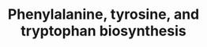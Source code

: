 ---
annotations:
- id: PW:0000075
  parent: classic metabolic pathway
  type: Pathway Ontology
  value: phenylalanine, tyrosine and tryptophan biosynthetic pathway
authors:
- J.Heckman
- MaintBot
- Egonw
- Ddigles
- Mkutmon
- DeSl
- Khanspers
- Fehrhart
- L Dupuis
- Eweitz
description: Based on http://pathway.yeastgenome.org/biocyc/
last-edited: 2021-05-20
organisms:
- Saccharomyces cerevisiae
redirect_from:
- /index.php/Pathway:WP27
- /instance/WP27
- /instance/WP27_r117323
revision: r117323
schema-jsonld:
- '@context': https://schema.org/
  '@id': https://wikipathways.github.io/pathways/WP27.html
  '@type': Dataset
  creator:
    '@type': Organization
    name: WikiPathways
  description: Based on http://pathway.yeastgenome.org/biocyc/
  keywords:
  - 2-Oxoglutarate
  - 3-Dehydroquinate
  - 3-Dehydroshikimate
  - 3-deoxy-D-arabino-heptulosonate-7-phosphate
  - ADP
  - ARO1
  - ARO2
  - ARO3
  - ARO4
  - ARO7
  - ARO8
  - ARO9
  - ATP
  - CO2
  - H2O
  - L-glutamate
  - L-glutamine
  - L-phenylalanine
  - L-serine
  - L-tryptophan
  - L-tyrosine
  - NADP+
  - NADPH
  - PHA2
  - PRPP
  - Phenylpyruvate
  - Shikimate
  - Shikimate-3-Phosphate
  - TRP1
  - TRP2
  - TRP3
  - TRP4
  - TRP5
  - TYR1
  - anthranilate
  - chorismate
  - erythrose-4-phosphate
  - glyceraldehyde-3-phosphate
  - p-hydroxyphenylpyruvate
  - phosphate
  - phosphoenolpyruvate
  - prephenate
  - pyrophosphate
  license: CC0
  name: Phenylalanine, tyrosine, and tryptophan biosynthesis
seo: CreativeWork
title: Phenylalanine, tyrosine, and tryptophan biosynthesis
wpid: WP27
---